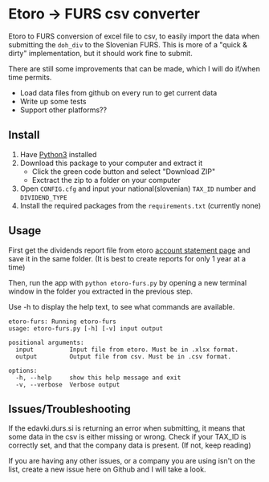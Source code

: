 # Etoro -> FURS csv converter

Etoro to FURS conversion of excel file to csv, to easily import the data when submitting the `doh_div` to the Slovenian FURS. This is more of a "quick & dirty" implementation, but it should work fine to submit.

There are still some improvements that can be made, which I will do if/when time permits.

-   Load data files from github on every run to get current data
-   Write up some tests
-   Support other platforms??

## Install

1. Have [Python3](https://www.python.org/downloads/) installed
2. Download this package to your computer and extract it
    - Click the green code button and select "Download ZIP"
    - Exctract the zip to a folder on your computer
3. Open `CONFIG.cfg` and input your national(slovenian) `TAX_ID` number and `DIVIDEND_TYPE`
4. Install the required packages from the `requirements.txt` (currently none)

## Usage

First get the dividends report file from etoro [account statement page](https://www.etoro.com/documents/accountstatement) and save it in the same folder. (It is best to create reports for only 1 year at a time)

Then, run the app with `python etoro-furs.py` by opening a new terminal window in the folder you extracted in the previous step.

Use -h to display the help text, to see what commands are available.

```
etoro-furs: Running etoro-furs
usage: etoro-furs.py [-h] [-v] input output

positional arguments:
  input          Input file from etoro. Must be in .xlsx format.
  output         Output file from csv. Must be in .csv format.

options:
  -h, --help     show this help message and exit
  -v, --verbose  Verbose output
```

## Issues/Troubleshooting

If the edavki.durs.si is returning an error when submitting, it means that some data in the csv is either missing or wrong. Check if your TAX_ID is correctly set, and that the company data is present. (If not, keep reading)

If you are having any other issues, or a company you are using isn't on the list, create a new issue here on Github and I will take a look.
